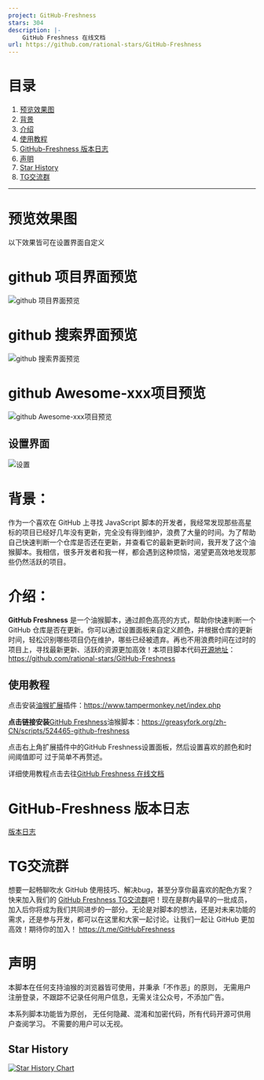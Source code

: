 ```yaml
---
project: GitHub-Freshness
stars: 304
description: |-
    GitHub Freshness 在线文档
url: https://github.com/rational-stars/GitHub-Freshness
---
```


# 目录

1. [预览效果图](#预览效果图)
2. [背景](#背景)
3. [介绍](#介绍)
4. [使用教程](#使用教程)
5. [GitHub-Freshness 版本日志](#github-freshness-版本日志)
6. [声明](#声明)
7. [Star History](#star-history)
8. [TG交流群](#tg交流群)

---
# 预览效果图
以下效果皆可在设置界面自定义 
# github 项目界面预览
![github 项目界面预览](./docs/img/project.png)

# github 搜索界面预览
![github 搜索界面预览](./docs/img/serch.png)

# github Awesome-xxx项目预览
![github Awesome-xxx项目预览](./docs/img/awesome-xxx.png)

## 设置界面
![设置](./docs/img/setting.png)
# **背景：**

作为一个喜欢在 GitHub 上寻找 JavaScript 脚本的开发者，我经常发现那些高星标的项目已经好几年没有更新，完全没有得到维护，浪费了大量的时间。为了帮助自己快速判断一个仓库是否还在更新，并查看它的最新更新时间，我开发了这个油猴脚本。我相信，很多开发者和我一样，都会遇到这种烦恼，渴望更高效地发现那些仍然活跃的项目。

# **介绍：**

**GitHub Freshness** 是一个油猴脚本，通过颜色高亮的方式，帮助你快速判断一个 GitHub 仓库是否在更新。你可以通过设置面板来自定义颜色，并根据仓库的更新时间，轻松识别哪些项目仍在维护，哪些已经被遗弃。再也不用浪费时间在过时的项目上，寻找最新更新、活跃的资源更加高效！本项目脚本代码[开源地址](https://github.com/rational-stars/GitHub-Freshness)：https://github.com/rational-stars/GitHub-Freshness

## 使用教程

点击安装[油猴扩展](https://www.tampermonkey.net/index.php)插件：https://www.tampermonkey.net/index.php

**点击链接安装**[GitHub Freshness](https://greasyfork.org/zh-CN/scripts/524465-github-freshness)油猴脚本：https://greasyfork.org/zh-CN/scripts/524465-github-freshness

点击右上角扩展插件中的GitHub Freshness设置面板，然后设置喜欢的颜色和时间阈值即可 过于简单不再赘述。

详细使用教程点击去往[GitHub Freshness 在线文档](https://docs.rational-stars.top/)

# GitHub-Freshness 版本日志
[版本日志](/docs/version-log.md)

# TG交流群

想要一起畅聊吹水 GitHub 使用技巧、解决bug，甚至分享你最喜欢的配色方案？快来加入我们的 [GitHub Freshness TG交流群](https://t.me/GitHubFreshness)吧！现在是群内最早的一批成员，加入后你将成为我们共同进步的一部分。无论是对脚本的想法，还是对未来功能的需求，还是参与开发，都可以在这里和大家一起讨论。让我们一起让 GitHub 更加高效！期待你的加入！
https://t.me/GitHubFreshness

# 声明

本脚本在任何支持油猴的浏览器皆可使用，并秉承「不作恶」的原则， 无需用户注册登录，不跟踪不记录任何用户信息，无需关注公众号，不添加广告。

本系列脚本功能皆为原创， 无任何隐藏、混淆和加密代码，所有代码开源可供用户查阅学习。 不需要的用户可以无视。 

## Star History

[![Star History Chart](https://api.star-history.com/svg?repos=rational-stars/GitHub-Freshness&type=Date)](https://star-history.com/#rational-stars/GitHub-Freshness&Date)
